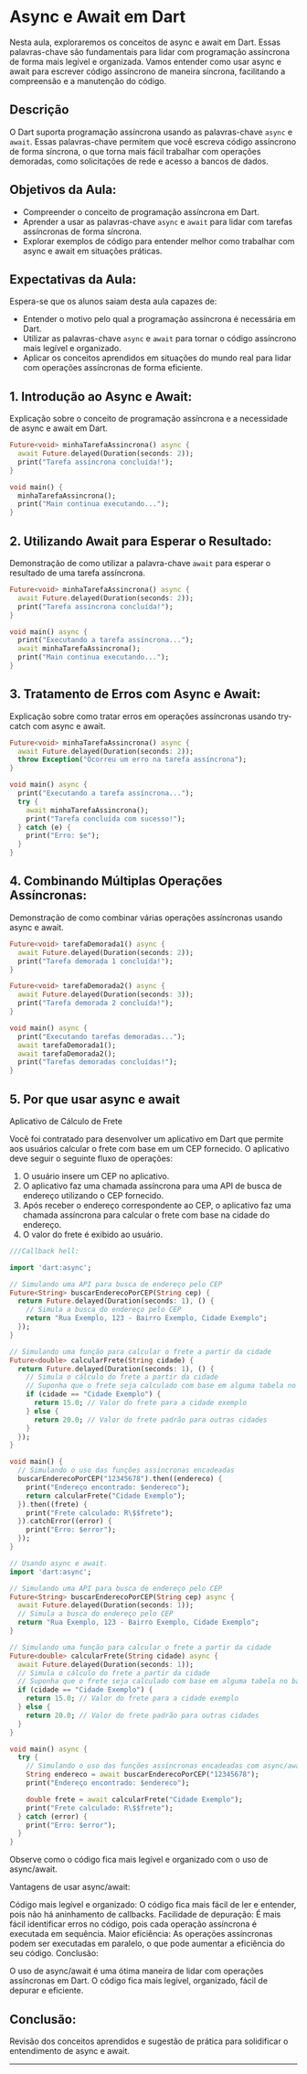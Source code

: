 # Async e Await em Dart

Nesta aula, exploraremos os conceitos de async e await em Dart. Essas palavras-chave são fundamentais para lidar com programação assíncrona de forma mais legível e organizada. Vamos entender como usar async e await para escrever código assíncrono de maneira síncrona, facilitando a compreensão e a manutenção do código.

## Descrição

O Dart suporta programação assíncrona usando as palavras-chave `async` e `await`. Essas palavras-chave permitem que você escreva código assíncrono de forma síncrona, o que torna mais fácil trabalhar com operações demoradas, como solicitações de rede e acesso a bancos de dados.

## Objetivos da Aula:

- Compreender o conceito de programação assíncrona em Dart.
- Aprender a usar as palavras-chave `async` e `await` para lidar com tarefas assíncronas de forma síncrona.
- Explorar exemplos de código para entender melhor como trabalhar com async e await em situações práticas.

## Expectativas da Aula:

Espera-se que os alunos saiam desta aula capazes de:

- Entender o motivo pelo qual a programação assíncrona é necessária em Dart.
- Utilizar as palavras-chave `async` e `await` para tornar o código assíncrono mais legível e organizado.
- Aplicar os conceitos aprendidos em situações do mundo real para lidar com operações assíncronas de forma eficiente.

## 1. Introdução ao Async e Await:

Explicação sobre o conceito de programação assíncrona e a necessidade de async e await em Dart.

```dart
Future<void> minhaTarefaAssincrona() async {
  await Future.delayed(Duration(seconds: 2));
  print("Tarefa assíncrona concluída!");
}

void main() {
  minhaTarefaAssincrona();
  print("Main continua executando...");
}
```

## 2. Utilizando Await para Esperar o Resultado:

Demonstração de como utilizar a palavra-chave `await` para esperar o resultado de uma tarefa assíncrona.

```dart
Future<void> minhaTarefaAssincrona() async {
  await Future.delayed(Duration(seconds: 2));
  print("Tarefa assíncrona concluída!");
}

void main() async {
  print("Executando a tarefa assíncrona...");
  await minhaTarefaAssincrona();
  print("Main continua executando...");
}
```

## 3. Tratamento de Erros com Async e Await:

Explicação sobre como tratar erros em operações assíncronas usando try-catch com async e await.

```dart
Future<void> minhaTarefaAssincrona() async {
  await Future.delayed(Duration(seconds: 2));
  throw Exception("Ocorreu um erro na tarefa assíncrona");
}

void main() async {
  print("Executando a tarefa assíncrona...");
  try {
    await minhaTarefaAssincrona();
    print("Tarefa concluída com sucesso!");
  } catch (e) {
    print("Erro: $e");
  }
}
```

## 4. Combinando Múltiplas Operações Assíncronas:

Demonstração de como combinar várias operações assíncronas usando async e await.

```dart
Future<void> tarefaDemorada1() async {
  await Future.delayed(Duration(seconds: 2));
  print("Tarefa demorada 1 concluída!");
}

Future<void> tarefaDemorada2() async {
  await Future.delayed(Duration(seconds: 3));
  print("Tarefa demorada 2 concluída!");
}

void main() async {
  print("Executando tarefas demoradas...");
  await tarefaDemorada1();
  await tarefaDemorada2();
  print("Tarefas demoradas concluídas!");
}
```

## 5. Por que usar async e await
Aplicativo de Cálculo de Frete

Você foi contratado para desenvolver um aplicativo em Dart que permite aos usuários calcular o frete com base em um CEP fornecido. O aplicativo deve seguir o seguinte fluxo de operações:

1. O usuário insere um CEP no aplicativo.
2. O aplicativo faz uma chamada assíncrona para uma API de busca de endereço utilizando o CEP fornecido.
3. Após receber o endereço correspondente ao CEP, o aplicativo faz uma chamada assíncrona para calcular o frete com base na cidade do endereço.
4. O valor do frete é exibido ao usuário.

```dart
///Callback hell:

import 'dart:async';

// Simulando uma API para busca de endereço pelo CEP
Future<String> buscarEnderecoPorCEP(String cep) {
  return Future.delayed(Duration(seconds: 1), () {
    // Simula a busca do endereço pelo CEP
    return "Rua Exemplo, 123 - Bairro Exemplo, Cidade Exemplo";
  });
}

// Simulando uma função para calcular o frete a partir da cidade
Future<double> calcularFrete(String cidade) {
  return Future.delayed(Duration(seconds: 1), () {
    // Simula o cálculo do frete a partir da cidade
    // Suponha que o frete seja calculado com base em alguma tabela no banco de dados
    if (cidade == "Cidade Exemplo") {
      return 15.0; // Valor do frete para a cidade exemplo
    } else {
      return 20.0; // Valor do frete padrão para outras cidades
    }
  });
}

void main() {
  // Simulando o uso das funções assíncronas encadeadas
  buscarEnderecoPorCEP("12345678").then((endereco) {
    print("Endereço encontrado: $endereco");
    return calcularFrete("Cidade Exemplo");
  }).then((frete) {
    print("Frete calculado: R\$$frete");
  }).catchError((error) {
    print("Erro: $error");
  });
}

```

```dart
// Usando async e await.
import 'dart:async';

// Simulando uma API para busca de endereço pelo CEP
Future<String> buscarEnderecoPorCEP(String cep) async {
  await Future.delayed(Duration(seconds: 1));
  // Simula a busca do endereço pelo CEP
  return "Rua Exemplo, 123 - Bairro Exemplo, Cidade Exemplo";
}

// Simulando uma função para calcular o frete a partir da cidade
Future<double> calcularFrete(String cidade) async {
  await Future.delayed(Duration(seconds: 1));
  // Simula o cálculo do frete a partir da cidade
  // Suponha que o frete seja calculado com base em alguma tabela no banco de dados
  if (cidade == "Cidade Exemplo") {
    return 15.0; // Valor do frete para a cidade exemplo
  } else {
    return 20.0; // Valor do frete padrão para outras cidades
  }
}

void main() async {
  try {
    // Simulando o uso das funções assíncronas encadeadas com async/await
    String endereco = await buscarEnderecoPorCEP("12345678");
    print("Endereço encontrado: $endereco");

    double frete = await calcularFrete("Cidade Exemplo");
    print("Frete calculado: R\$$frete");
  } catch (error) {
    print("Erro: $error");
  }
}

```
Observe como o código fica mais legível e organizado com o uso de async/await.

Vantagens de usar async/await:

Código mais legível e organizado: O código fica mais fácil de ler e entender, pois não há aninhamento de callbacks.
Facilidade de depuração: É mais fácil identificar erros no código, pois cada operação assíncrona é executada em sequência.
Maior eficiência: As operações assíncronas podem ser executadas em paralelo, o que pode aumentar a eficiência do seu código.
Conclusão:

O uso de async/await é uma ótima maneira de lidar com operações assíncronas em Dart. O código fica mais legível, organizado, fácil de depurar e eficiente.

## Conclusão:

Revisão dos conceitos aprendidos e sugestão de prática para solidificar o entendimento de async e await.

---
